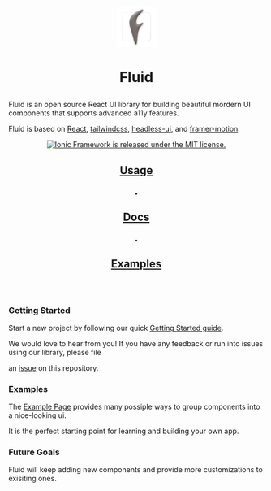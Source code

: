 
<p align="center">

<a href="#">

<img alt="Fluid" src="https://github.com/fluid-design-io/fluid/blob/main/public/assets/fluid-logo.webp?raw=true" width="80" />

</a>

</p>

<h1 align="center">

Fluid

</h1>

<p align="center">

Fluid is an open source React UI library for building beautiful mordern UI components that supports advanced a11y features.

</p>

<p align="center">

Fluid is based on <a href="https://reactjs.com/">React</a>, <a href="https://tailwindcss.com/">tailwindcss</a>, <a href="https://headlessui.dev/">headless-ui</a>, and <a href="https://www.framer.com/motion/">framer-motion</a>.

</p>

<p align="center">

<a href="https://github.com/fluid-design-io/fluid/blob/main/LICENSE">

<img src="https://img.shields.io/badge/license-MIT-blue.svg" alt="Ionic Framework is released under the MIT license." />

</a>

</p>

<h2 align="center">

<a href="http://fluid-design.io/docs/usage">Usage</a>

<span> · </span>

<a href="http://fluid-design.io/docs/docs">Docs</a>

<span> · </span>

<a href="http://fluid-design.io/docs/examples">Examples</a>

<br />

###  Getting Started

Start a new project by following our quick [Getting Started guide](http://fluid-design.io/docs/usage).

We would love to hear from you! If you have any feedback or run into issues using our library, please file

an [issue](https://github.com/fluid-design-io/fluid/issues/new) on this repository.


###  Examples

The [Example Page](http://fluid-design.io/docs/examples) provides many possiple ways to group components into a nice-looking ui.

It is the perfect starting point for learning and building your own app.

###  Future Goals

Fluid will keep adding new components and provide more customizations to exisiting ones.